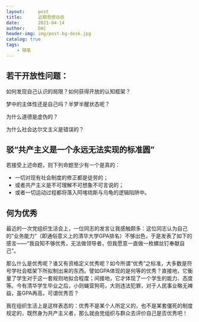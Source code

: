 ```yaml
---
layout:     post
title:      近期思想动态
date:       2021-04-14
author:     DAC
header-img: img/post-bg-desk.jpg
catalog: true
tags:
    - 随笔
---
```


## 若干开放性问题：

如何发现自己认识的局限？如何获得开放的认知框架？

梦中的主体性还是自己吗？半梦半醒状态呢？

为什么道德是虚伪的？

为什么社会达尔文主义是错误的？

## 驳“共产主义是一个永远无法实现的标准圆”
若接受上述命题，则下列命题至少有一个是真的：

* 一切对现有社会制度的修正都是徒劳的；
* 或者共产主义是不可理解不可想象不可言说的；
* 或者一切运动过程都将落入阿喀琉斯与乌龟的逻辑陷阱中。

## 何为优秀
最近的一次党组织生活会上，一位同志的发言让我感触颇多：这位同志认为自己的“业务能力”（即通俗意义上的清华大学GPA排名）不够出色，于是发表了如下的感言——“我自知不够优秀，无法做领导者，但我愿意一直做一枚螺丝钉奉献自己”。

那么什么是优秀呢？谁又有资格定义优秀呢？如今所谓“优秀”之标准，大多数是符号学社会框架下所拟制出来的东西。譬如GPA体现的是何等的优秀？直接地，它衡量了学生对于这一套规则地拟合程度；间接地，它才体现了一个学生的能力、态度等。今有清华学生毕业之后，小则蝇营狗苟，大则违法犯罪，对于人民事业略无裨益，虽GPA再高，可谓优秀否？

我在组织生活上是这样表态的：优秀不是某个人所定义的，也不是某套僵死的制度规定的，既然身为共产主义者，那么就由党组织与群众去评价自己是否优秀吧！
